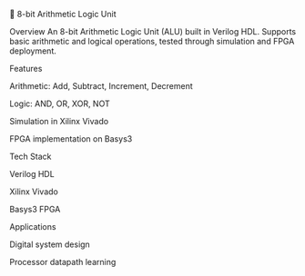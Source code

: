 🔢 8-bit Arithmetic Logic Unit

Overview
An 8-bit Arithmetic Logic Unit (ALU) built in Verilog HDL. Supports basic arithmetic and logical operations, tested through simulation and FPGA deployment.

Features

Arithmetic: Add, Subtract, Increment, Decrement

Logic: AND, OR, XOR, NOT

Simulation in Xilinx Vivado

FPGA implementation on Basys3

Tech Stack

Verilog HDL

Xilinx Vivado

Basys3 FPGA

Applications

Digital system design

Processor datapath learning
